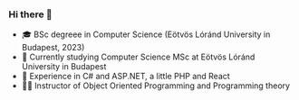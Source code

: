 ### Hi there 👋

<!--
**petercsaszar/petercsaszar** is a ✨ _special_ ✨ repository because its `README.md` (this file) appears on your GitHub profile.

Here are some ideas to get you started:

- 🔭 I’m currently working on ...
- 🌱 I’m currently learning ...
- 👯 I’m looking to collaborate on ...
- 🤔 I’m looking for help with ...
- 💬 Ask me about ...
- 📫 How to reach me: ...
- 😄 Pronouns: ...
- ⚡ Fun fact: ...
-->

- 🎓 BSc degreee in Computer Science (Eötvös Lóránd University in Budapest, 2023)
- 📖 Currently studying Computer Science MSc at Eötvös Lóránd University in Budapest
- 🧠 Experience in C# and ASP.NET, a little PHP and React
- 👨‍🏫 Instructor of Object Oriented Programming and Programming theory

